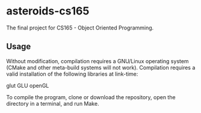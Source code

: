 # asteroids-cs165

The final project for CS165 - Object Oriented Programming.

## Usage

Without modification, compilation requires a GNU/Linux operating system (CMake and other meta-build systems will not work). Compilation requires a valid installation of the following libraries at link-time:

glut GLU openGL

To compile the program, clone or download the repository, open the directory in a terminal, and run Make.
